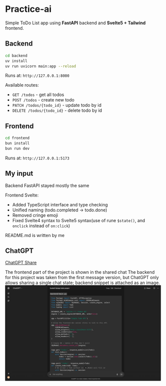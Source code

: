 # Practice-ai

Simple ToDo List app using **FastAPI** backend and **Svelte5 + Tailwind** frontend.

## Backend

```sh
cd backend
uv install
uv run uvicorn main:app --reload
```

Runs at: `http://127.0.0.1:8000`

Available routes:
- `GET /todos` - get all todos
- `POST /todos` - create new todo
- `PATCH /todos/{todo_id}` - update todo by id
- `DELETE /todos/{todo_id}` - delete todo by id

## Frontend

```sh
cd frontend
bun install
bun run dev
```

Runs at: `http://127.0.0.1:5173`

## My input

Backend FastAPI stayed mostly the same

Frontend Svelte:
- Added TypeScript interface and type checking
- Unified naming (todo.completed -> todo.done)
- Removed cringe emoji
- Fixed Svelte4 syntax to Svelte5 syntax(use of rune `$state()`, and `onclick` instead of `on:click`)

README.md is written by me

## ChatGPT

[ChatGPT Share](https://chatgpt.com/share/68cc528e-1fd4-8003-9192-40569a1634d8)

The frontend part of the project is shown in the shared chat
The backend for this project was taken from the first message version, but ChatGPT only allows sharing a single chat state; backend snippet is attached as an image.
![Backend snippet](static/photo_2025-09-19_20-12-12.jpg)


